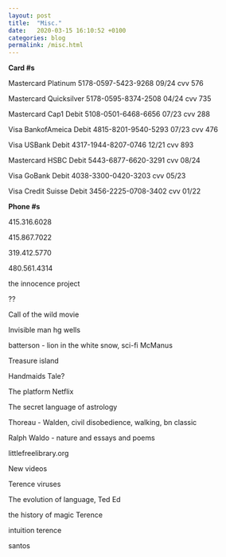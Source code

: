 ```yaml
---
layout: post
title:  "Misc."
date:   2020-03-15 16:10:52 +0100
categories: blog
permalink: /misc.html
---
```


**Card #s**

Mastercard Platinum 5178-0597-5423-9268 09/24 cvv 576

Mastercard Quicksilver 5178-0595-8374-2508 04/24 cvv 735

Mastercard Cap1 Debit 5108-0501-6468-6656 07/23 cvv 288

Visa BankofAmeica Debit 4815-8201-9540-5293 07/23 cvv 476

Visa USBank Debit 4317-1944-8207-0746 12/21 cvv 893

Mastercard HSBC Debit 5443-6877-6620-3291 cvv 08/24

Visa GoBank Debit 4038-3300-0420-3203 cvv 05/23

Visa Credit Suisse Debit 3456-2225-0708-3402 cvv 01/22

**Phone #s**

415.316.6028

415.867.7022

319.412.5770

480.561.4314

the innocence project

??

Call of the wild movie

Invisible man hg wells

batterson - lion in the white snow, sci-fi McManus

Treasure island

Handmaids Tale?

The platform Netflix

The secret language of astrology

Thoreau - Walden, civil disobedience, walking, bn classic

Ralph Waldo - nature and essays and poems

littlefreelibrary.org

New videos

Terence viruses

The evolution of language, Ted Ed

the history of magic Terence

intuition terence

santos
